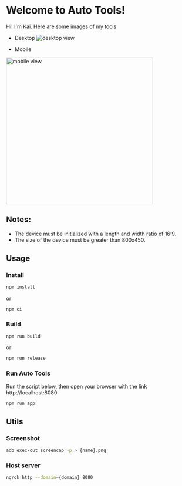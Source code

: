 # Welcome to Auto Tools!
Hi! I'm Kai. Here are some images of my tools

- Desktop
![desktop view](https://github.com/conganhhcmus/auto-tools/blob/master/demo/desktop.gif)

- Mobile
<img src="https://github.com/conganhhcmus/auto-tools/blob/master/demo/mobile.gif" alt="mobile view" width="400"/>


## Notes:
- The device must be initialized with a length and width ratio of 16:9.
- The size of the device must be greater than 800x450.

## Usage

### Install
```sh
npm install
```
or
```sh
npm ci
```

### Build
```sh
npm run build
```
or
```sh
npm run release
```

### Run Auto Tools
Run the script below, then open your browser with the link http://localhost:8080
```sh
npm run app
```

## Utils
### Screenshot
```sh
adb exec-out screencap -p > {name}.png
```

### Host server
```sh
ngrok http --domain={domain} 8080
```
